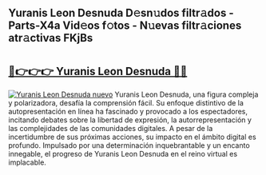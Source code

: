 ## Yuranis Leon Desnuda D𝚎sn𝚞dos filtr𝚊dos - Parts-X4a Vid𝚎os f𝚘tos - N𝚞evas filtr𝚊ciones atr𝚊ctivas FKjBs

# <h2><a href="http://mb7d6rb.tromn.icu/?c=Yuranis+Leon+Desnuda">🔗👉👉👉 Yuranis Leon Desnuda 🔗🔗</a></h2>

[![Yuranis Leon Desnuda nuevo](https://i.imgur.com/pEAQMta.gif)](http://mb7d6rb.tromn.icu/?c=Yuranis+Leon+Desnuda)
Yuranis Leon Desnuda, una figura compleja y polarizadora, desafía la comprensión fácil. Su enfoque distintivo de la autopresentación en línea ha fascinado y provocado a los espectadores, incitando debates sobre la libertad de expresión, la autorrepresentación y las complejidades de las comunidades digitales. A pesar de la incertidumbre de sus próximas acciones, su impacto en el ámbito digital es profundo. Impulsado por una determinación inquebrantable y un encanto innegable, el progreso de Yuranis Leon Desnuda en el reino virtual es implacable.
